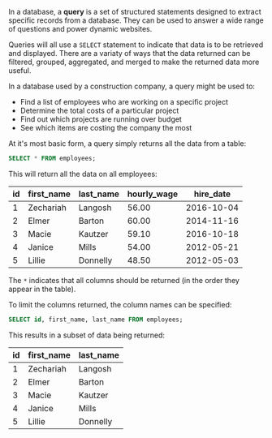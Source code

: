 In a database, a **query** is a set of structured statements designed to extract specific records from a database. They can be used to answer a wide range of questions and power dynamic websites.

Queries will all use a `SELECT` statement to indicate that data is to be retrieved and displayed. There are a variaty of ways that the data returned can be filtered, grouped, aggregated, and merged to make the returned data more useful.

In a database used by a construction company, a query might be used to:

* Find a list of employees who are working on a specific project
* Determine the total costs of a particular project
* Find out which projects are running over budget
* See which items are costing the company the most

At it's most basic form, a query simply returns all the data from a table:

```sql
SELECT * FROM employees;
```

This will return all the data on all employees:

| id   | first_name | last_name | hourly_wage | hire_date  |
| ---- | ---------- | --------- | ----------- | ---------- |
| 1    | Zechariah  | Langosh   | 56.00       | 2016-10-04 |
| 2    | Elmer      | Barton    | 60.00       | 2014-11-16 |
| 3    | Macie      | Kautzer   | 59.10       | 2016-10-18 |
| 4    | Janice     | Mills     | 54.00       | 2012-05-21 |
| 5    | Lillie     | Donnelly  | 48.50       | 2012-05-03 |

The `*` indicates that all columns should be returned (in the order they appear in the table).

To limit the columns returned, the column names can be specified:

```sql
SELECT id, first_name, last_name FROM employees;
```

This results in a subset of data being returned:

| id   | first_name | last_name |
| ---- | ---------- | --------- |
| 1    | Zechariah  | Langosh   |
| 2    | Elmer      | Barton    |
| 3    | Macie      | Kautzer   |
| 4    | Janice     | Mills     |
| 5    | Lillie     | Donnelly  |

